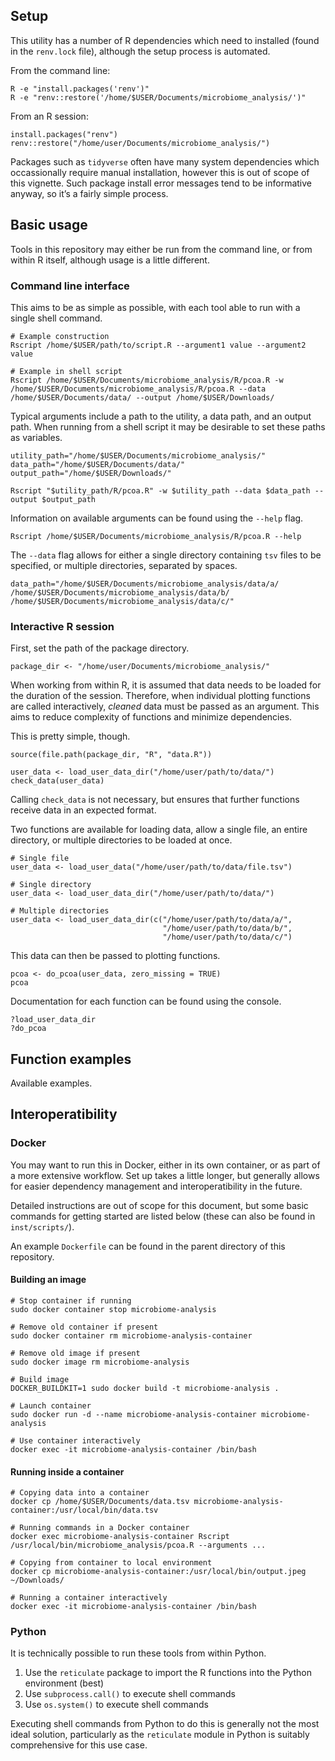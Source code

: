 ## Setup

This utility has a number of R dependencies which need to installed
(found in the `renv.lock` file), although the setup process is
automated.

From the command line:

    R -e "install.packages('renv')"
    R -e "renv::restore('/home/$USER/Documents/microbiome_analysis/')"

From an R session:

    install.packages("renv")
    renv::restore("/home/user/Documents/microbiome_analysis/")

Packages such as `tidyverse` often have many system dependencies which
occassionally require manual installation, however this is out of scope
of this vignette. Such package install error messages tend to be
informative anyway, so it’s a fairly simple process.

## Basic usage

Tools in this repository may either be run from the command line, or
from within R itself, although usage is a little different.

### Command line interface

This aims to be as simple as possible, with each tool able to run with a
single shell command.

    # Example construction
    Rscript /home/$USER/path/to/script.R --argument1 value --argument2 value

    # Example in shell script
    Rscript /home/$USER/Documents/microbiome_analysis/R/pcoa.R -w /home/$USER/Documents/microbiome_analysis/R/pcoa.R --data /home/$USER/Documents/data/ --output /home/$USER/Downloads/

Typical arguments include a path to the utility, a data path, and an
output path. When running from a shell script it may be desirable to set
these paths as variables.

    utility_path="/home/$USER/Documents/microbiome_analysis/"
    data_path="/home/$USER/Documents/data/"
    output_path="/home/$USER/Downloads/"

    Rscript "$utility_path/R/pcoa.R" -w $utility_path --data $data_path --output $output_path

Information on available arguments can be found using the `--help` flag.

    Rscript /home/$USER/Documents/microbiome_analysis/R/pcoa.R --help

The `--data` flag allows for either a single directory containing `tsv`
files to be specified, or multiple directories, separated by spaces.

    data_path="/home/$USER/Documents/microbiome_analysis/data/a/ /home/$USER/Documents/microbiome_analysis/data/b/ /home/$USER/Documents/microbiome_analysis/data/c/"

### Interactive R session

First, set the path of the package directory.

    package_dir <- "/home/user/Documents/microbiome_analysis/"

When working from within R, it is assumed that data needs to be loaded
for the duration of the session. Therefore, when individual plotting
functions are called interactively, *cleaned* data must be passed as an
argument. This aims to reduce complexity of functions and minimize
dependencies.

This is pretty simple, though.

    source(file.path(package_dir, "R", "data.R"))

    user_data <- load_user_data_dir("/home/user/path/to/data/")
    check_data(user_data)

Calling `check_data` is not necessary, but ensures that further
functions receive data in an expected format.

Two functions are available for loading data, allow a single file, an
entire directory, or multiple directories to be loaded at once.

    # Single file
    user_data <- load_user_data("/home/user/path/to/data/file.tsv")

    # Single directory
    user_data <- load_user_data_dir("/home/user/path/to/data/")

    # Multiple directories
    user_data <- load_user_data_dir(c("/home/user/path/to/data/a/",
                                      "/home/user/path/to/data/b/",
                                      "/home/user/path/to/data/c/")

This data can then be passed to plotting functions.

    pcoa <- do_pcoa(user_data, zero_missing = TRUE)
    pcoa

Documentation for each function can be found using the console.

    ?load_user_data_dir
    ?do_pcoa

## Function examples

Available examples.

## Interoperatibility

### Docker

You may want to run this in Docker, either in its own container, or as
part of a more extensive workflow. Set up takes a little longer, but
generally allows for easier dependency management and interoperatibility
in the future.

Detailed instructions are out of scope for this document, but some basic
commands for getting started are listed below (these can also be found
in `inst/scripts/`).

An example `Dockerfile` can be found in the parent directory of this
repository.

#### Building an image

    # Stop container if running
    sudo docker container stop microbiome-analysis

    # Remove old container if present
    sudo docker container rm microbiome-analysis-container

    # Remove old image if present
    sudo docker image rm microbiome-analysis

    # Build image
    DOCKER_BUILDKIT=1 sudo docker build -t microbiome-analysis .

    # Launch container
    sudo docker run -d --name microbiome-analysis-container microbiome-analysis

    # Use container interactively
    docker exec -it microbiome-analysis-container /bin/bash

#### Running inside a container

    # Copying data into a container
    docker cp /home/$USER/Documents/data.tsv microbiome-analysis-container:/usr/local/bin/data.tsv

    # Running commands in a Docker container
    docker exec microbiome-analysis-container Rscript /usr/local/bin/microbiome_analysis/pcoa.R --arguments ...

    # Copying from container to local environment
    docker cp microbiome-analysis-container:/usr/local/bin/output.jpeg ~/Downloads/

    # Running a container interactively
    docker exec -it microbiome-analysis-container /bin/bash

### Python

It is technically possible to run these tools from within Python.

1.  Use the `reticulate` package to import the R functions into the
    Python environment (best)
2.  Use `subprocess.call()` to execute shell commands
3.  Use `os.system()` to execute shell commands

Executing shell commands from Python to do this is generally not the
most ideal solution, particularly as the `reticulate` module in Python
is suitably comprehensive for this use case.
